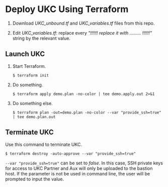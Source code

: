 # Deploy UKC Using Terraform

1. Download *UKC_unbound.tf* and *UKC_variables.tf* files from this repo.

2. Edit *UKC_variables.tf*: replace every *"!!!!!! replace it with ......... !!!!!!"* string by the relevant value.

## Launch UKC
1. Start Terraform.
   ```
   $ terraform init
   ```
2. Do something.
   ```
   $ terraform apply demo.plan -no-color | tee demo.apply.out 2>&1
   ```
3. Do something else.
   ```
   $ terraform plan -out=demo.plan -no-color --var "provide_ssh=true" | tee demo.plan.out
   ```

## Terminate UKC
Use this command to terminate UKC.
   ```
   $ terraform destroy -auto-approve --var "provide_ssh=true"
   ```

`--var "provide_ssh=true"` can be set to *false*. In this case, SSH private keys for access to UKC Partner and Aux will only be uploaded to the bastion host. If the parameter is not be used in command line, the user will be prompted to input the value.
